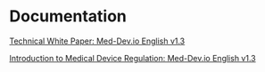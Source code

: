 # Documentation

[Technical White Paper: Med-Dev.io English v1.3](https://github.com/meddevblockchain/documentation/blob/master/Med-Dev_BlockChain_Whitepaper_v1.3.pdf)

[Introduction to Medical Device Regulation: Med-Dev.io English v1.3](https://github.com/meddevblockchain/documentation/blob/master/Med-Dev_%20An%20introduction%20v1.3.pdf)

